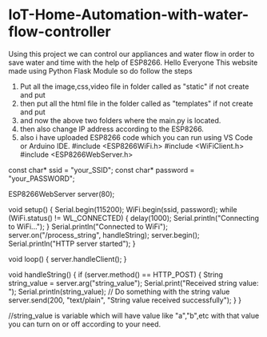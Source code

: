 # IoT-Home-Automation-with-water-flow-controller
Using this project we can control our appliances and water flow in order to save water and time with the help of ESP8266.
Hello Everyone 
This website made using Python Flask Module
so do follow the steps
1. Put all the image,css,video file in folder called as "static" if not create and put
2. then put all the html file in the folder called as "templates" if not create and put
3. and now the above two folders where the main.py is located.
4. then also change IP address  according to the ESP8266.
5. also i have uploaded ESP8266 code which you can run using VS Code or Arduino IDE.
#include <ESP8266WiFi.h>
#include <WiFiClient.h>
#include <ESP8266WebServer.h>

const char* ssid = "your_SSID";
const char* password = "your_PASSWORD";

ESP8266WebServer server(80);

void setup() {
  Serial.begin(115200);
  WiFi.begin(ssid, password);
  while (WiFi.status() != WL_CONNECTED) {
    delay(1000);
    Serial.println("Connecting to WiFi...");
  }
  Serial.println("Connected to WiFi");
  server.on("/process_string", handleString);
  server.begin();
  Serial.println("HTTP server started");
}

void loop() {
  server.handleClient();
}

void handleString() {
  if (server.method() == HTTP_POST) {
    String string_value = server.arg("string_value");
    Serial.print("Received string value: ");
    Serial.println(string_value);
    // Do something with the string value
    server.send(200, "text/plain", "String value received successfully");
  }
}

//string_value is variable which will have value like "a","b",etc
with that value you can turn on or off according to your need.
